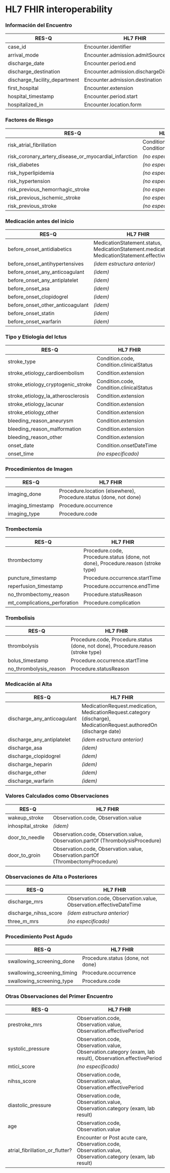 # HL7 FHIR interoperability

### Información del Encuentro

| **RES-Q**                     | **HL7 FHIR**                             |
|-------------------------------|------------------------------------------|
| case_id                       | Encounter.identifier                     |
| arrival_mode                  | Encounter.admission.admitSource          |
| discharge_date                | Encounter.period.end                     |
| discharge_destination         | Encounter.admission.dischargeDisposition |
| discharge_facility_department | Encounter.admission.destination          |
| first_hospital                | Encounter.extension                      |
| hospital_timestamp            | Encounter.period.start                   |
| hospitalized_in               | Encounter.location.form                  |

### Factores de Riesgo

| **RES-Q**                                  | **HL7 FHIR**                            |
|--------------------------------------------|-----------------------------------------|
| risk_atrial_fibrillation                   | Condition.code, Condition.clinicalStatus|
| risk_coronary_artery_disease_or_myocardial_infarction | *(no especificado)*        |
| risk_diabetes                              | *(no especificado)*                     |
| risk_hyperlipidemia                        | *(no especificado)*                     |
| risk_hypertension                          | *(no especificado)*                     |
| risk_previous_hemorrhagic_stroke           | *(no especificado)*                     |
| risk_previous_ischemic_stroke              | *(no especificado)*                     |
| risk_previous_stroke                       | *(no especificado)*                     |

### Medicación antes del inicio

| **RES-Q**                        | **HL7 FHIR**                                                  |
|----------------------------------|---------------------------------------------------------------|
| before_onset_antidiabetics       | MedicationStatement.status, MedicationStatement.medication, MedicationStatement.effective.timing |
| before_onset_antihypertensives   | *(idem estructura anterior)*                                  |
| before_onset_any_anticoagulant   | *(idem)*                                                      |
| before_onset_any_antiplatelet    | *(idem)*                                                      |
| before_onset_asa                 | *(idem)*                                                      |
| before_onset_clopidogrel         | *(idem)*                                                      |
| before_onset_other_anticoagulant | *(idem)*                                                      |
| before_onset_statin              | *(idem)*                                                      |
| before_onset_warfarin            | *(idem)*                                                      |

### Tipo y Etiología del Ictus

| **RES-Q**                           | **HL7 FHIR**                            |
|-------------------------------------|-----------------------------------------|
| stroke_type                         | Condition.code, Condition.clinicalStatus|
| stroke_etiology_cardioembolism      | Condition.extension                     |
| stroke_etiology_cryptogenic_stroke  | Condition.code, Condition.clinicalStatus|
| stroke_etiology_la_atherosclerosis  | Condition.extension                     |
| stroke_etiology_lacunar             | Condition.extension                     |
| stroke_etiology_other               | Condition.extension                     |
| bleeding_reason_aneurysm            | Condition.extension                     |
| bleeding_reason_malformation        | Condition.extension                     |
| bleeding_reason_other               | Condition.extension                     |
| onset_date                          | Condition.onsetDateTime                 |
| onset_time                          | *(no especificado)*                     |

### Procedimientos de Imagen

| **RES-Q**         | **HL7 FHIR**                                                 |
|-------------------|--------------------------------------------------------------|
| imaging_done      | Procedure.location (elsewhere), Procedure.status (done, not done) |
| imaging_timestamp | Procedure.occurrence                                         |
| imaging_type      | Procedure.code                                               |

### Trombectomía

| **RES-Q**                  | **HL7 FHIR**                                           |
|----------------------------|--------------------------------------------------------|
| thrombectomy               | Procedure.code, Procedure.status (done, not done), Procedure.reason (stroke type) |
| puncture_timestamp         | Procedure.occurrence.startTime                         |
| reperfusion_timestamp      | Procedure.occurrence.endTime                           |
| no_thrombectomy_reason     | Procedure.statusReason                                 |
| mt_complications_perforation | Procedure.complication                               |

### Trombolisis

| **RES-Q**              | **HL7 FHIR**                                           |
|------------------------|--------------------------------------------------------|
| thrombolysis           | Procedure.code, Procedure.status (done, not done), Procedure.reason (stroke type) |
| bolus_timestamp        | Procedure.occurrence.startTime                         |
| no_thrombolysis_reason | Procedure.statusReason                                 |

### Medicación al Alta

| **RES-Q**                  | **HL7 FHIR**                                                        |
|----------------------------|---------------------------------------------------------------------|
| discharge_any_anticoagulant| MedicationRequest.medication, MedicationRequest.category (discharge), MedicationRequest.authoredOn (discharge date) |
| discharge_any_antiplatelet | *(idem estructura anterior)*                                       |
| discharge_asa              | *(idem)*                                                           |
| discharge_clopidogrel      | *(idem)*                                                           |
| discharge_heparin          | *(idem)*                                                           |
| discharge_other            | *(idem)*                                                           |
| discharge_warfarin         | *(idem)*                                                           |

### Valores Calculados como Observaciones

| **RES-Q**         | **HL7 FHIR**                                                        |
|-------------------|---------------------------------------------------------------------|
| wakeup_stroke     | Observation.code, Observation.value                                |
| inhospital_stroke | *(idem)*                                                           |
| door_to_needle    | Observation.code, Observation.value, Observation.partOf (ThrombolysisProcedure) |
| door_to_groin     | Observation.code, Observation.value, Observation.partOf (ThrombectomyProcedure) |

### Observaciones de Alta o Posteriores

| **RES-Q**            | **HL7 FHIR**                              |
|----------------------|-------------------------------------------|
| discharge_mrs        | Observation.code, Observation.value, Observation.effectiveDateTime |
| discharge_nihss_score| *(idem estructura anterior)*              |
| three_m_mrs          | *(no especificado)*                       |

### Procedimiento Post Agudo

| **RES-Q**                   | **HL7 FHIR**                          |
|-----------------------------|---------------------------------------|
| swallowing_screening_done   | Procedure.status (done, not done)     |
| swallowing_screening_timing | Procedure.occurrence                  |
| swallowing_screening_type   | Procedure.code                        |

### Otras Observaciones del Primer Encuentro

| **RES-Q**                      | **HL7 FHIR**                                                          |
|--------------------------------|-----------------------------------------------------------------------|
| prestroke_mrs                  | Observation.code, Observation.value, Observation.effectivePeriod      |
| systolic_pressure              | Observation.code, Observation.value, Observation.category (exam, lab result), Observation.effectivePeriod |
| mtici_score                    | *(no especificado)*                                                   |
| nihss_score                    | Observation.code, Observation.value, Observation.effectivePeriod      |
| diastolic_pressure             | Observation.code, Observation.value, Observation.category (exam, lab result) |
| age                            | Observation.code, Observation.value                                   |
| atrial_fibrillation_or_flutter?| Encounter or Post acute care, Observation.code, Observation.value, Observation.category (exam, lab result) |
